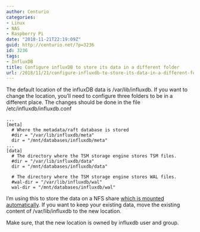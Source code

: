 ```yaml
---
author: Centurio
categories:
- Linux
- NAS
- Raspberry Pi
date: "2018-11-21T22:19:09Z"
guid: http://centurio.net/?p=3236
id: 3236
tags:
- InfluxDB
title: Configure influxDB to store its data in a different folder
url: /2018/11/21/configure-influxdb-to-store-its-data-in-a-different-folder/
---
```

The default location of the influxDB data is /var/lib/influxdb. If you want to change the location, you&#8217;ll need to configure three folders to be in a different place. The changes should be done in the file /etc/influxdb/influxdb.conf

<pre class="wp-block-code"><code>...
[meta]
  # Where the metadata/raft database is stored
  #dir = "/var/lib/influxdb/meta"
  dir = "/mnt/databases/influxdb/meta"
...
[data]
  # The directory where the TSM storage engine stores TSM files.
  #dir = "/var/lib/influxdb/data"
  dir = "/mnt/databases/influxdb/data"

  # The directory where the TSM storage engine stores WAL files.
  #wal-dir = "/var/lib/influxdb/wal"
  wal-dir = "/mnt/databases/influxdb/wal"</code></pre>

I&#8217;m using this to store the data on a NFS share [which is mounted automatically](http://centurio.net/2018/11/21/auto-mount-nfs-shares-on-raspbian/). If you want to keep your existing data, move the existing content of /var/lib/influxdb to the new location.

Make sure, that the new location is owned by influxdb user and group.